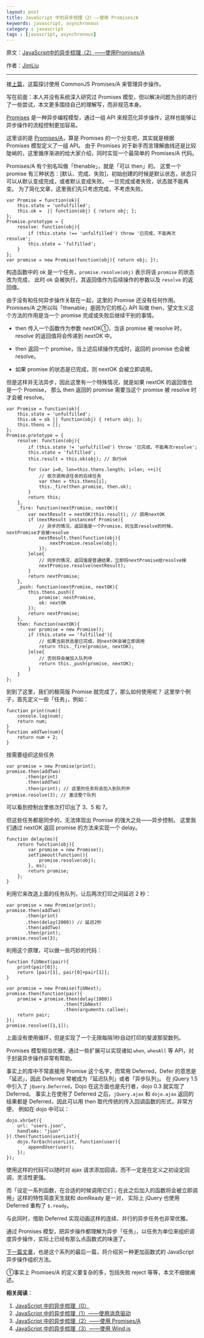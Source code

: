 ```yaml
---
layout: post
title: JavaScript 中的异步梳理（2）——使用 Promises/A
keywords: javascript, asynchronous
category : javascript
tags : [javascript, asynchronous]
---
```


原文：[JavaScript中的异步梳理（2）——使用Promises/A](http://jimliu.net/?p=64)

作者：[JimLiu](http://jimliu.net)

----------------------------------------------------

接[上篇](http://justjavac.com/javascript/2013/08/08/asynchronous-in-javascript-1-message-driven.html)，这篇探讨使用 CommonJS Promises/A 来管理异步操作。

写在前面：本人并没有系统深入研究过 Promises 模型，但以解决问题为目的进行了一些尝试，本文更多围绕自己的理解写，而非规范本身。

[Promises][] 是一种异步编程模型，通过一组 API 来规范化异步操作，这样也能够让异步操作的流程控制更加容易。

[Promises]: http://wiki.commonjs.org/wiki/Promises

这里谈的是 [Promises/A][]，算是 Promises 的一个分支吧，其实就是根据 Promises 模型定义了一组 API。
由于 Promises 对于新手而言理解曲线还是比较陡峭的，这里循序渐进的给大家介绍，同时实现一个最简单的 Promises/A 代码。

[Promises/A]: http://jimliu.net/Promises/A

Promises/A 有个别名叫做「thenable」，就是「可以 then」的。
这里一个 promise 有三种状态：[默认、完成、失败]，初始创建的时候是默认状态，状态只可以从默认变成完成，或者默认变成失败。
一旦完成或者失败，状态就不能再变。
为了简化文章，这里我们先只考虑完成，不考虑失败。

	var Promise = function(ok){
	    this.state = 'unfulfilled';
	    this.ok =  || function(obj) { return obj; };
	};
	Promise.prototype = {
	    resolve: function(obj){
	        if (this.state !== 'unfulfilled') throw '已完成，不能再次resolve';
	        this.state = 'fulfilled';
	    }
	};
	var promise = new Promise(function(obj){ return obj; });

构造函数中的 ok 是一个任务，`promise.resolve(obj)` 表示将该 `promise` 的状态改为完成，
此时 ok 会被执行，其返回值作为后续操作的参数以及 `resolve` 的返回值。

由于没有和任何异步操作关联在一起，这里的 Promise 还没有任何作用。
Promises/A 之所以叫「thenable」是因为它的核心 API 叫做 then，望文生义这个方法的作用是当一个 promise 完成或失败后继续干别的事情。

- then 传入一个函数作为参数 nextOK①，当该 promise 被 resolve 时，resolve 的返回值将会传递到 nextOK 中。

- then 返回一个 promise，当上述后续操作完成时，返回的 promise 也会被 resolve。

- 如果 promise 的状态是已完成，则 nextOK 会被立即调用。

但是这样并无法异步，因此这里有一个特殊情况，就是如果 nextOK 的返回值也是一个 Promise，
那么 then 返回的 promise 需要当这个 promise 被 resolve 时才会被 resolve。

	var Promise = function(ok){
	    this.state = 'unfulfilled';
	    this.ok = ok || function(obj) { return obj; };
	    this.thens = [];
	};
	Promise.prototype = {
	    resolve: function(obj){
	        if (this.state != 'unfulfilled') throw '已完成，不能再次resolve';
	        this.state = 'fulfilled';
	        this.result = this.ok(obj); // 执行ok
	 
	        for (var i=0, len=this.thens.length; i<len; ++i){
	            // 依次调用该任务的后续任务
	            var then = this.thens[i];
	            this._fire(then.promise, then.ok);
	        }
	        return this;
	    },
	    _fire: function(nextPromise, nextOK){
	        var nextResult = nextOK(this.result); // 调用nextOK
	        if (nextResult instanceof Promise){
	            // 异步的情况，返回值是一个Promise，则当其resolve的时候，nextPromise才会被resolve
	            nextResult.then(function(obj){
	                nextPromise.resolve(obj);
	            });
	        }else{
	            // 同步的情况，返回值是普通结果，立即将nextPromise给resolve掉
	            nextPromise.resolve(nextResult);
	        }
	        return nextPromise;
	    },
	    _push: function(nextPromise, nextOK){
	        this.thens.push({
	            promise: nextPromise,
	            ok: nextOK
	        });
	        return nextPromise;
	    },
	    then: function(nextOK){
	        var promise = new Promise();
	        if (this.state == 'fulfilled'){
	            // 如果当前状态是已完成，则nextOK会被立即调用
	            return this._fire(promise, nextOK);
	        }else{
	            // 否则将会被加入队列中
	            return this._push(promise, nextOK);
	        }
	    }
	};

到到了这里，我们的极简版 Promise 就完成了，那么如何使用呢？
这里举个例子，首先定义一些「任务」，例如：

	function print(num){
	    console.log(num);
	    return num;
	}
	function addTwo(num){
	    return num + 2;
	}

按需要组织这些任务

	var promise = new Promise(print);
	promise.then(addTwo)
	       .then(print)
	       .then(addTwo)
	       .then(print); // 这里的任务将会加入到队列中
	promise.resolve(3); // 激活整个队列

可以看到控制台里依次打印出了 3、5 和 7。

但这些任务都是同步的，无法体现出 Promise 的强大之处——异步控制。
这里我们通过 nextOK 返回 promise 的方法来实现一个 delay。

	function delay(ms){
	    return function(obj){
	        var promise = new Promise();
	        setTimeout(function(){
	            promise.resolve(obj);
	        }, ms);
	        return promise;
	    };
	}

利用它来改造上面的任务队列，让后两次打印之间延迟 2 秒：

	var promise = new Promise(print);
	promise.then(addTwo)
	       .then(print)
	       .then(delay(2000)) // 延迟2秒
	       .then(addTwo)
	       .then(print);
	promise.resolve(3);

利用这个原理，可以做一些巧妙的代码：

	function fibNext(pair){
	    print(pair[0]);
	    return [pair[1], pair[0]+pair[1]];
	}
	 
	var promise = new Promise(fibNext);
	promise.then(function(pair){
	    promise = promise.then(delay(1000))
	                     .then(fibNext)
	                     .then(arguments.callee);
	    return pair;
	});
	promise.resolve([1,1]);

上面没有使用循环，但是实现了一个无限每隔1秒自动打印的斐波那契数列。

Promises 模型相当优雅，通过一些扩展可以实现诸如 `when`, `whenAll` 等 API，对于封装异步操作非常有帮助。

事实上的库中不常直接用 Promise 这个名字，而常用 Deferred，Defer 的意思是「延迟」，因此 Deferred 常被成为「延迟队列」或者「异步队列」。
在 jQuery 1.5 中引入了 `jQuery.Deferred`，Dojo 在这方面也是先行者，dojo 0.3 就实现了 Deferred。
事实上在使用了 Deferred 之后，`jQuery.ajax` 和 `dojo.ajax` 返回的结果都是 Deferred，因此可以用 then 取代传统的传入回调函数的形式，非常方便，
例如在 dojo 中可以：

	dojo.xhrGet({ 
	    url: "users.json", 
	    handleAs: "json" 
	}).then(function(userList){ 
	    dojo.forEach(userList, function(user){
	        appendUser(user);
	    }); 
	});

使用这样的代码可以随时对 ajax 请求添加回调，而不一定是在定义之初设定回调，灵活性更强。

而「设定一系列函数，在合适的时候调用它们；在此之后加入的函数将会被立即调用」这样的特性简直天生就和 domReady 是一对，
实际上 jQuery 也使用 Deferred 重构了 `$.ready`。

与此同时，借助 Deferred 实现动画这样的连续、并行的异步任务也非常优雅。

通过 Promises 模型，把异步操作都理解为异步「任务」，以任务为单位来组织调度异步操作，实际上已经有那么点函数式的味道了。

[下一篇文章](http://justjavac.com/javascript/2013/08/08/asynchronous-in-javascript-3-windjs.html)，也是这个系列的最后一篇，将介绍另一种更加函数式的 JavaScript 异步操作组织方法。

①事实上 Promises/A 的定义要复杂的多，包括失败 reject 等等，本文不细做阐述。

**相关阅读**：

1. [JavaScript 中的异步梳理（0）](http://justjavac.com/javascript/2013/08/08/asynchronous-in-javascript-0.html)
2. [JavaScript 中的异步梳理（1）——使用消息驱动](http://justjavac.com/javascript/2013/08/08/asynchronous-in-javascript-1-message-driven.html)
3. [JavaScript 中的异步梳理（2）——使用 Promises/A](http://justjavac.com/javascript/2013/08/08/asynchronous-in-javascript-2-promises-a.html)
4. [JavaScript 中的异步梳理（3）——使用 Wind.js](http://justjavac.com/javascript/2013/08/08/asynchronous-in-javascript-3-windjs.html)
